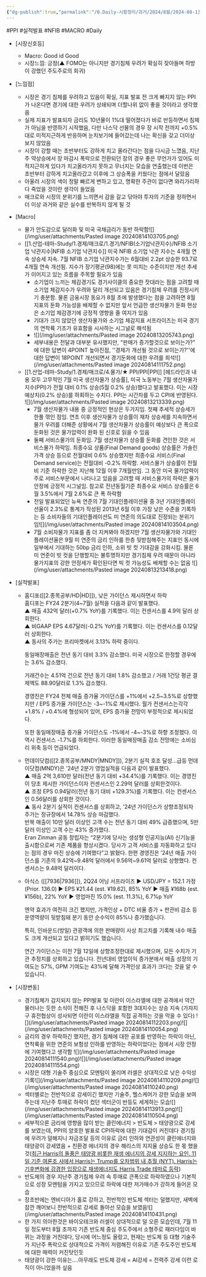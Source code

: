 ```yaml
---
{"dg-publish":true,"permalink":"/0.Daily-시황정리/과거/2024/8월/2024-08-13/","created":"2024-08-13T20:45:47.505+09:00","updated":"2025-06-03T20:08:43.930+09:00"}
---
```


#PPI #실적발표 #NFIB #MACRO #Daily 


- [시장신호등]
	- Macro: Good id Good
	- 시장느낌: 긍정(▲ FOMO는 아니지만 경기침체 우려가 확실히 잦아들며 하방이 강했던 주도주로의 회귀)

- [느낌점] 
	- 시장은 경기 침체를 우려하고 있음이 확실, 지표 발표 전 크게 빠지지 않는 PPI가 나온다면 경기에 대한 우려가 상쇄되며 더할나위 없이 좋을 것이라고 생각했음
	- 실제 지표가 발표되자 금리도 10년물이 1%대 떨어졌다가 바로 반등하면서 침체가 아님을 반영하기 시작했음, 다만 나스닥 선물의 경우 장 시작 전까지 +0.5%대로 미적지근하게 반응하며 눈치보기에 들어갔는데 나는 확신을 갖고 더이상 보지 않았음
	- 시장이 강할 때는 초반부터도 강하게 치고 올라간다는 점을 다시금 느꼈음, 지난주 약상승에서 장 마감시 폭락으로 전환되던 장의 경우 좋은 무언가가 있어도 미적지근하게 있다가 치고올라가지 못하고 무너지는 모습을 연출했는데 이번은 초반부터 강하게 치고올라갔고 이후에 그 상승폭을 키웠다는 점에서 달랐음
	- 아울러 시장의 색이 정말 빠르게 변하고 있고, 명확한 주관이 없다면 와리가리하다 죽었을 것이란 생각이 들었음
	- 매크로와 시장의 분위기를 느끼면서 감을 갈고 닦아야 투자의 기준을 정하면서 더 이상 과거와 같은 실수를 반복하지 않게 될 것

- [Macro]
	- 물가 안도감으로 달러화 및 미국 국채금리가 동반 하락함![](/img/user/attachments/Pasted image 20240814103705.png)
	- [[1.산업-테마-Study/1.경제/매크로/1.경기/NFIB(소기업낙관지수)/NFIB 소기업 낙관지수\|NFIB 소기업 낙관지수]] 미국 NFIB 소기업 낙관 지수는 4개월 연속 상승세 지속. 7월 NFIB 소기업 낙관지수가는 6월대비 2.2pt 상승한 93.7로 4개월 연속 개선됨. 지수가 장기평균(98)에는 못 미치는 수준이지만 개선 추세가 이어지고 있는 흐름을 주목할 필요가 있음
		- 소기업이 느끼는 체감경기도 경기사이클의 중요한 잣대라는 점을 고려할 때 소기업 체감지수가 우려와 달리 개선되고 있음은 경기침체 우려를 진정시키기 충분함. 물론 금융시장 동요가 8월 초에 발생했다는 점을 고려하면 8월 지표의 둔화 가능성을 배제할 수 없지만 앞서 언급한 생산자물가 둔화 현상은 소기업 체감경기에 긍정적 영향을 줄 여지가 있음
		- 기대가 크지 않았던 생산자물가와 소기업 체감지표 서프라이즈는 미국 경기의 연착륙 기조가 유효함을 시사하는 시그널로 해석됨
		- ![](/img/user/attachments/Pasted image 20240813205743.png)
		- 세부내용은 전달과 대부분 유사했지만, "판매가 증가할것으로 보이는가?" 에 대한 답변이 4POINT 높아진점, ''경제가 개선될 것으로 보이는가?''에 대한 답변이 18POINT 개선되면서 경기둔화에 대한 우려를 희석![](/img/user/attachments/Pasted image 20240814111752.png)
	- [[1.산업-테마-Study/1.경제/매크로/4.물가/★ PPI/PPI\|PPI]] [헤드라인과 내용 모두 고무적인 7월 미국 생산자물가 상승률], 미국 노동부는 7월 생산자물가지수(PPI)가 전월 대비 0.1% 상승(5월 0.2% 상승)했다고 발표했다. 이는 시장 예상치(0.2% 상승)를 하회하는 수치다. PPI는 시간차를 두고 CPI에 반영된다. ![](/img/user/attachments/Pasted image 20240813213339.png)
		- 7월 생산자물가 내용 중 긍정적인 현상은 두가지임. 첫째 추세적 상승세가 한풀 꺾인 점임. 연초 이후 생산자물가 상승률이 재차 상승세를 지속하면서 물가 우려를 더해준 상황에서 7월 생산자물가 상승률이 예상보다 큰 폭으로 둔화된 것은 물가압력이 완화 된 신호로 읽을 수 있음
		- 둘째 서비스물가의 둔화임. 7월 생산자물가 상승률 둔화를 견인한 것은 서비스물가 하락임. 최종수요 상품(Final Demand goods) 상승률은 가솔린 가격 상승 등으로 전월대비 0.6% 상승했지만 최종수요 서비스(Final Demand service)는 전월대비 -0.2% 하락함. 서비스물가 상승률이 전월비 기준 하락한 것은 지난해 12월 이후 7개월만임. 그 동안 미국 물가압력이 주로 서비스부문에서 나타나고 있음을 고려할 때 서비스물가의 하락은 물가안정에 긍정적 시그널임. 참고로 전년동월기준 최종수요 서비스 상승률은 6월 3.5%에서 7월 2.6%로 큰 폭 하락함
		- 전일 발표되었던 뉴욕 연준의 7월 기대인플레이션율 중 3년 기대인플레이션율이 2.3%로 통계가 작성된 2013년 6월 이후 가장 낮은 수준을 기록하는 등 소비자들의 기대인플레이션도 미 연준의 의도대로 진정되는 분위기임![](/img/user/attachments/Pasted image 20240814103504.png)
		-  7월 소비자물가 지표를 좀 더 지켜봐야 하겠지만 7월 생산자물가와 기대인플레이션율은 9월 미 연준의 금리 인하를 한층 뒷받침해주는 지표인 동시에 일부에서 기대하는 50bp 금리 인하, 소위 빗 컷 기대감을 강화시킴. 물론 미 연준이 빗 컷을 단행할지는 불투명하지만 경기침체 우려 때문이 아니라 물가지표의 강한 안정세가 확인된다면 빅 컷 가능성도 배제할 수는 없음
		![](/img/user/attachments/Pasted image 20240813213418.png)


- [실적발표]
	
	- 홈디포([[2.종목공부/HD\|HD]]), 낮은 가이던스 제시하면서 하락                                                                            
		홈디포는 FY24 2분기(4~7월) 실적을 다음과 같이 발표했다.   
		▲ 매출 432억 달러(+0.7% YoY)를 기록했다. 이는 컨센서스를 4.9억 달러 상회한다.   
		▲ 비GAAP EPS 4.67달러(-0.2% YoY)를 기록했다. 이는 컨센서스를 0.12달러 상회한다.   
		▲ 동사의 주가는 프리마켓에서 3.13% 하락 중이다.   
		
		동일매장매출은 전년 동기 대비 3.3% 감소했다. 미국 시장으로 한정할 경우에는 3.6% 감소했다.   
		
		거래건수는 4.51억 건으로 전년 동기 대비 1.8% 감소했고 / 거래 1건당 평균 결제액도 88.90달러로 1.3% 감소했다.   
		
		경영진은 FY24 전체 매출 증가율 가이던스를 +1%에서 +2.5~3.5%로 상향했지만 / EPS 증가율 가이던스는 -3~-1%로 제시했다. 월가 컨센서스는각각 +1.8% / +0.4%에 형성되어 있어, EPS 증가율 전망이 부정적으로 제시되었다.   
		
		또한 동일매장매출 증가율 가이던스도 -1%에서 -4~-3%로 하향 조정했다. 이 역시 컨센서스 -1.7%를 하회한다. 이러한 동일매장매출 감소 전망에는 소비심리 위축 등이 언급되었다.
	- 먼데이닷컴([[2.종목공부/MNDY\|MNDY]]), 2분기 실적 호조 달성…급등 
		 먼데이닷컴(MNDY)은 ’24년 2분기 영업실적을 다음과 같이 발표했다.   
		 ▲ 매출 2억 3,610만 달러(전년 동기 대비 +34.4%)를 기록했다. 이는 경영진이 당초 제시한 가이던스이자 컨센서스인 2.29억 달러를 상회한것이다.   
		 ▲ 조정 EPS 0.94달러(전년 동기 대비 +129.3%)를 기록했다. 이는 컨센서스인 0.56달러를 상회한 것이다.   
		 ▲ 동사 2분기 실적이 컨센서스를 상회하고, ’24년 가이던스가 상향조정되자 주가는 정규장에서 14.78% 상승 마감했다.   
		 반복 매출이 10만 달러 이상인 고객 수는 전년 동기 대비 49% 급증했으며, 5만 달러 이상인 고객 수는 43% 증가했다.   
		 Eran Zinman 공동 창립자는 “2분기에 당사는 생성형 인공지능(AI) 신기능을 출시함으로써 기존 제품을 향상시켰다. 당사가 고객 서비스를 자동화하고 있다는 점의 경우 마진 상승에 기여했다”고 밝혔다.   한편 경영진은 ’24년 매출 가이던스를 기존의 9.42억~9.48억 달러에서 9.56억~9.61억 달러로 상향했다. 컨센서스는 9.48억 달러이다.
	- 아식스 ([[7936\|7936]]), 2Q24 어닝 서프라이즈
		▶️ USD/JPY = 152.1 가정 (Prior. 136.0)
		▶️ EPS ¥21.44 (est. ¥19.62), 85% YoY
		▶️ 매출 ¥168b (est. ¥156b), 22% YoY
		▶️ 영업마진 15.0% (est. 11.3%), 6.7%p YoY
		
		엔약 효과가 여전히 크긴 했지만, 가격인상 + DTC 비율 증가 + 판관비 감소 등 운영역량이 뒷받침돼 분기 동안 순수익이 85%나 증가했습니다. 
		
		특히, 인바운드(방일) 관광객에 의한 판매량이 사상 최고치를 기록해 내수 매출도 크게 개선되고 있다고 밝히기도 했습니다.
		
		연간 가이던스는 이전 7월 12일에 상향조정한대로 제시했으며, 모든 수치가 기관 추정치를 상회하고 있습니다. 전년대비 영업이익 증가분에서 매출 성장의 기여도는 57%, GPM 기여도는 43%에 달해 가격인상 효과가 크다는 것을 알 수 있습니다.


- [시장변동]
	- 경기침체가 감지되지 않는 PPI발표 및 이란이 이스라엘에 대한 공격에서 약간 물러나는 듯한 소식이 전해진 후 나스닥을 포함한 3대지수는 상승 지속 (가자지구 휴전협상이 성사되면 이란이 이스라엘을 직접 공격하는 것을 막을 수 있다) ![](/img/user/attachments/Pasted image 20240814112203.png)![](/img/user/attachments/Pasted image 20240814110054.png)
	- 금리의 경우 하락하긴 했지만, 경기 침체에 대한 공포를 반영하는 하락이 아닌, 연착륙을 위한 연준의 보험성 인하를 반영하는 하락이었다는 점에서 시장 안정에 기여했다고 생각함 ![](/img/user/attachments/Pasted image 20240814111540.png)![](/img/user/attachments/Pasted image 20240814111554.png)
	- 시장은 대형 기술주 중심으로 모멘텀이 쏠리며 러셀은 상대적으로 낮은 수익성 기록![](/img/user/attachments/Pasted image 20240814110209.png)![](/img/user/attachments/Pasted image 20240814110240.png)
	- 섹터별로는 전반적으로 강세이긴 했지만 기술주, 헬스케어가 강한 모습을 보여주는데 지난주 투매로 하락이 컸던 섹터군이 반등도 세게하는 모습![](/img/user/attachments/Pasted image 20240814113913.png)![](/img/user/attachments/Pasted image 20240814110504.png)
	- 세부적으론 금리에 영향을 많이 받는 클린에너지 > 반도체 > 태양광으로 강세를 보였는데, PPI의 양호한 발표로 CPI하락에 대한 기대감이 커진데다 경기침에 우려가 덜해지니 자금조달 등의 이유로 금리 인하와 연관성이 클린에너지와 태양광이 강세였음 + 친환경 에너지의 경우 해리스의 지지율 상승도 한 몫 했을 것([최근 Harris의 돌풍은 태양광 비롯한 재생 에너지의 강세 지지하는 요인. 11일 기준 여론조 사에서 Harris는 Trump를 오차범위 내 추월 (NYT). Harris는 기후변화에 강경한 입장으로 재생에너지도 Harris Trade 테마로 등락](24.8월_2주_신한투자증권_간행물_주간동향.pdf#page=8&selection=95,0,158,2&color=yellow))
	- 반도체의 경우 지난주 경기침체 우려 속 투매로 큰폭으로 하락하였으나 기본적으로 성장 모멘텀을 가지고 있으므로 하락에 대한 저가매수가 강하게 들어온 모습
	- 장초반에는 엔비디아가 홀로 강하고, 전반적인 반도체 섹터는 덜했지만, 새벽에 잠깐 깨어보니 전반적으로 강세로 돌아선 모습을 보였음![](/img/user/attachments/Pasted image 20240814110431.png)
	- 한 가지 의아한것은 바이오테크와 러셀이 상대적으로 덜 오른 모습인데, 7월 11일 정도부터 8월 초까지 기존 반도체 중심 주도주에서 소형주로 패러다임이 바뀌는 과정을 거친데다, 당시에 어느정도 올랐고, 현재는 반도체 등 대형 기술주가 지난주 폭락으로 상대적으로 가격이 저렴해진 이유로 기존 주도주인 반도체에 대한 매력이 커진탓인듯
	- 태양광이 강한 이유는....아무래도 반도체 강세 = AI강세 = 전력주 강세 이런 로직이 아니었을까 싶음